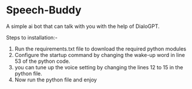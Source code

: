# Speech-Buddy

A simple ai bot that can talk with you with the help of DialoGPT.


Steps to installation:-
1. Run the requirements.txt file to download the required python modules
2. Configure the startup command by changing the wake-up word in line 53 of the python code.
3. you can tune up the voice setting by changing the lines 12 to 15 in the python file.
4. Now run the python file and enjoy
